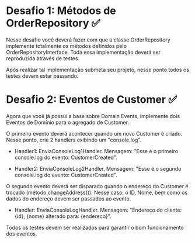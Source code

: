 # Desafio 1: Métodos de OrderRepository :white_check_mark:

Nesse desafio você deverá fazer com que a classe OrderRepository implemente totalmente os métodos definidos pelo OrderRepositoryInterface. Toda essa implementação deverá ser reproduzida através de testes.

Após realizar tal implementação submeta seu projeto, nesse ponto todos os testes devem estar passando.

# Desafio 2: Eventos de Customer :white_check_mark:

Agora que você já possui a base sobre Domain Events, implemente dois Eventos de Domínio para o agregado de Customer.

O primeiro evento deverá acontecer quando um novo Customer é criado. Nesse ponto, crie 2 handlers exibindo um "console.log". 

- Handler1: EnviaConsoleLog1Handler. Mensagem: "Esse é o primeiro console.log do evento: CustomerCreated".

- Handler2: EnviaConsoleLog2Handler. Mensagem: "Esse é o segundo console.log do evento: CustomerCreated". 


O segundo evento deverá ser disparado quando o endereço do Customer é trocado (método changeAddress()). Nesse caso, o ID, Nome, bem como os dados do endereço devem ser passados ao evento.

- Handler: EnviaConsoleLogHandler. Mensagem: "Endereço do cliente: {id}, {nome} alterado para: {endereco}".


Todos os testes devem ser realizados para garantir o bom funcionamento dos eventos.